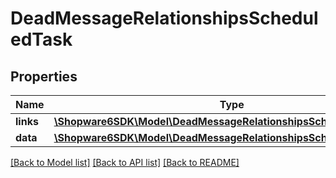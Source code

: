 # DeadMessageRelationshipsScheduledTask

## Properties
Name | Type | Description | Notes
------------ | ------------- | ------------- | -------------
**links** | [**\Shopware6SDK\Model\DeadMessageRelationshipsScheduledTaskLinks**](DeadMessageRelationshipsScheduledTaskLinks.md) |  | [optional] 
**data** | [**\Shopware6SDK\Model\DeadMessageRelationshipsScheduledTaskData**](DeadMessageRelationshipsScheduledTaskData.md) |  | [optional] 

[[Back to Model list]](../../README.md#documentation-for-models) [[Back to API list]](../../README.md#documentation-for-api-endpoints) [[Back to README]](../../README.md)

